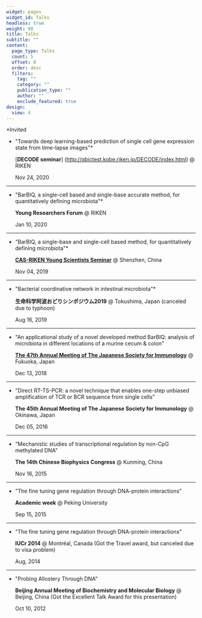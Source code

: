 ```yaml
---
widget: pages
widget_id: Talks
headless: true
weight: 90
title: Talks
subtitle: ""
content:
  page_type: Talks
  count: 5
  offset: 0
  order: desc
  filters:
    tag: ""
    category: ""
    publication_type: ""
    author: ""
    exclude_featured: true
design:
  view: 4
---
```

*Invited


- "Towards deep learning-based prediction of single cell gene expression state from time-lapse images"*

  [**DECODE seminar**] (http://qbictest.kobe.riken.jp/DECODE/index.html) @ RIKEN

  Nov 24, 2020
***

- "BarBIQ, a single-cell based and single-base accurate method, for quantitatively defining microbiota"*

  **Young Researchers Forum** @ RIKEN

  Jan 10, 2020
***

- "BarBIQ, a single-base and single-cell based method, for quantitatively defining microbiota"*

  [**CAS-RIKEN Young Scientists Seminar**](http://www.siat.cas.cn/xshd2016/201911/t20191107_5425590.html) @ Shenzhen, China

  Nov 04, 2019
***
- "Bacterial coordinative network in intestinal microbiota"*

  **生命科学阿波おどりシンポジウム2019** @ Tokushima, Japan (canceled due to typhoon)

  Aug 16, 2019
***
- "An applicational study of a novel developed method BarBIQ: analysis of microbiota in different locations of a murine cecum & colon"

  [**The 47th Annual Meeting of The Japanese Society for Immunology**](http://icongroup.co.jp/47immunology/english/) @ Fukuoka, Japan

  Dec 13, 2018

***
- "Direct RT-TS-PCR: a novel technique that enables one-step unbiased amplification of TCR or BCR sequence from single cells"

  **The 45th Annual Meeting of The Japanese Society for Immunology** @ Okinawa, Japan

  Dec 05, 2016

***
- "Mechanistic studies of transcriptional regulation by non-CpG methylated DNA"

  **The 14th Chinese Biophysics Congress** @ Kunming, China

  Nov 16, 2015

***
- "The fine tuning gene regulation through DNA-protein interactions"

  **Academic week** @ Peking University

  Sep 15, 2015
***
- "The fine tuning gene regulation through DNA-protein interactions"

  **IUCr 2014** @ Montréal, Canada (Got the Travel award, but canceled due to visa problem)

  Aug, 2014
***
- "Probing Allostery Through DNA"

  **Beijing Annual Meeting of Biochemistry and Molecular Biology** @ Beijing, China (Got the Excellent Talk Award for this presentation)

  Oct 10, 2012

